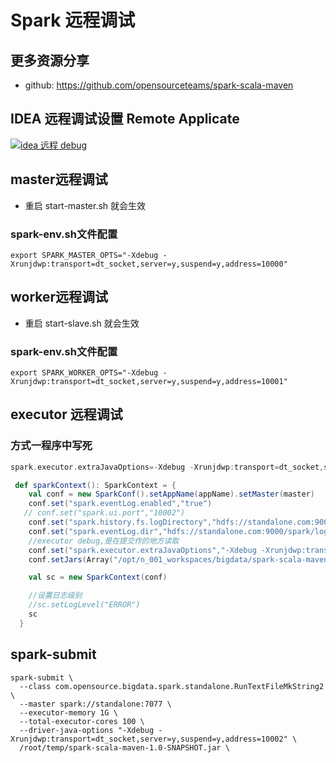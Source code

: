 # Spark 远程调试

## 更多资源分享
- github: https://github.com/opensourceteams/spark-scala-maven

## IDEA 远程调试设置 Remote Applicate
[![idea 远程 debug](https://github.com/opensourceteams/spark-scala-maven/blob/master/md/images/spark/idea_remote_debug.png "idea 远程 debug")](https://github.com/opensourceteams/spark-scala-maven/blob/master/md/images/spark/idea_remote_debug.png "idea 远程 debug")

## master远程调试
- 重启 start-master.sh 就会生效

### spark-env.sh文件配置

```shell
export SPARK_MASTER_OPTS="-Xdebug -Xrunjdwp:transport=dt_socket,server=y,suspend=y,address=10000"
```

## worker远程调试
- 重启 start-slave.sh 就会生效

### spark-env.sh文件配置

```shell
export SPARK_WORKER_OPTS="-Xdebug -Xrunjdwp:transport=dt_socket,server=y,suspend=y,address=10001"
```

## executor 远程调试


### 方式一程序中写死

```scala
spark.executor.extraJavaOptions=-Xdebug -Xrunjdwp:transport=dt_socket,server=y,suspend=y,address=10002
```

```scala
 def sparkContext(): SparkContext = {
    val conf = new SparkConf().setAppName(appName).setMaster(master)
    conf.set("spark.eventLog.enabled","true")
   // conf.set("spark.ui.port","10002")
    conf.set("spark.history.fs.logDirectory","hdfs://standalone.com:9000/spark/log/historyEventLog")
    conf.set("spark.eventLog.dir","hdfs://standalone.com:9000/spark/log/eventLog")
    //executor debug,是在提交作的地方读取
    conf.set("spark.executor.extraJavaOptions","-Xdebug -Xrunjdwp:transport=dt_socket,server=y,suspend=y,address=10002")
    conf.setJars(Array("/opt/n_001_workspaces/bigdata/spark-scala-maven/target/spark-scala-maven-1.0-SNAPSHOT.jar"))

    val sc = new SparkContext(conf)

    //设置日志级别
    //sc.setLogLevel("ERROR")
    sc
  }
```

##  spark-submit

```shell
spark-submit \
  --class com.opensource.bigdata.spark.standalone.RunTextFileMkString2 \
  --master spark://standalone:7077 \
  --executor-memory 1G \
  --total-executor-cores 100 \
  --driver-java-options "-Xdebug -Xrunjdwp:transport=dt_socket,server=y,suspend=y,address=10002" \
  /root/temp/spark-scala-maven-1.0-SNAPSHOT.jar \
```


